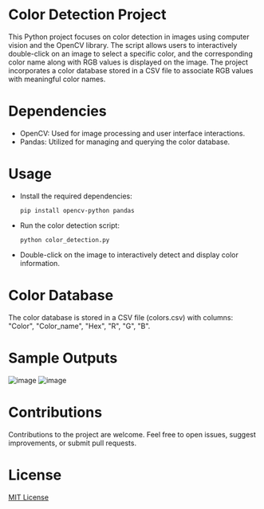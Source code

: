 # Color Detection Project
  This Python project focuses on color detection in images using computer vision and the OpenCV library. The script allows users to interactively double-click on an image to select a specific color, and the corresponding color name along with RGB values is displayed on the image. The project incorporates a color database stored in a CSV file to associate RGB values with meaningful color names.

# Dependencies
* OpenCV: Used for image processing and user interface interactions.  
* Pandas: Utilized for managing and querying the color database.

# Usage
* Install the required dependencies:  

      pip install opencv-python pandas

* Run the color detection script:  

      python color_detection.py  
    
* Double-click on the image to interactively detect and display color information.

# Color Database
The color database is stored in a CSV file (colors.csv) with columns: "Color", "Color_name", "Hex", "R", "G", "B".  

# Sample Outputs
![image](https://github.com/sabariraj01/Color_Detection/assets/114046096/e4d79da7-2ea9-4e39-85ed-cf8f0578fcb5)
![image](https://github.com/sabariraj01/Color_Detection/assets/114046096/d7180878-2468-49ab-84c7-c725b688856b)



# Contributions
Contributions to the project are welcome. Feel free to open issues, suggest improvements, or submit pull requests.  

# License
[MIT License](LICENSE)  
